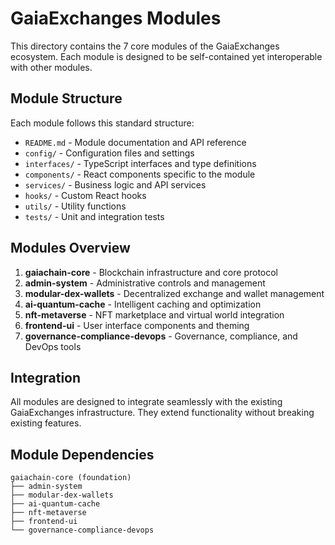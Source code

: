 # GaiaExchanges Modules

This directory contains the 7 core modules of the GaiaExchanges ecosystem. Each module is designed to be self-contained yet interoperable with other modules.

## Module Structure

Each module follows this standard structure:
- `README.md` - Module documentation and API reference
- `config/` - Configuration files and settings
- `interfaces/` - TypeScript interfaces and type definitions
- `components/` - React components specific to the module
- `services/` - Business logic and API services
- `hooks/` - Custom React hooks
- `utils/` - Utility functions
- `tests/` - Unit and integration tests

## Modules Overview

1. **gaiachain-core** - Blockchain infrastructure and core protocol
2. **admin-system** - Administrative controls and management
3. **modular-dex-wallets** - Decentralized exchange and wallet management
4. **ai-quantum-cache** - Intelligent caching and optimization
5. **nft-metaverse** - NFT marketplace and virtual world integration
6. **frontend-ui** - User interface components and theming
7. **governance-compliance-devops** - Governance, compliance, and DevOps tools

## Integration

All modules are designed to integrate seamlessly with the existing GaiaExchanges infrastructure. They extend functionality without breaking existing features.

## Module Dependencies

```
gaiachain-core (foundation)
├── admin-system
├── modular-dex-wallets
├── ai-quantum-cache
├── nft-metaverse
├── frontend-ui
└── governance-compliance-devops
```